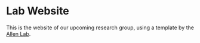 # Lab Website

This is the website of our upcoming research group, using a template by the [Allen Lab](https://github.com/mpa139/allanlab).

